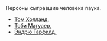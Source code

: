 <html>
<head>
Персоны сыгравшие человека паука.
</head>
<body>
 <ul>
<li><a href="/Том Холланд/index.html">Том Холланд,</a></li>
<li><a href="/Тоби магуаер/index.html ">Тоби Магуаер,</a></li>
<li><a href="/Эндрю Гарфилд/index.html">Эндрю Гарфилд.</a></li>
</ul>
<table>
</table>
</body>
</html>
